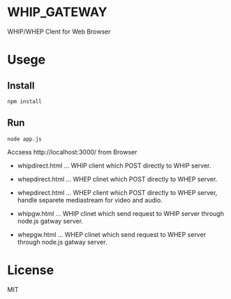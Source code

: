 # WHIP_GATEWAY

WHIP/WHEP Clent for Web Browser 

# Usege

## Install

```
npm install
```

## Run

```
node app.js
```

Accsess http://localhost:3000/ from Browser

- whipdirect.html ... WHIP client which POST directly to WHIP server.
- whepdirect.html ... WHEP clinet which POST directly to WHEP server.
- whepdirect.html ... WHEP client which POST directly to WHEP server, handle separete mediastream for video and audio.

- whipgw.html ... WHIP clinet which send request to WHIP server through node.js gatway server.
- whepgw.html ... WHEP clinet which send request to WHEP server through node.js gatway server.

# License

MIT



